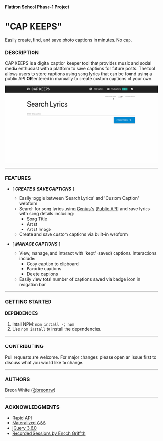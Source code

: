 
#### Flatiron School Phase-1 Project

# "CAP KEEPS"

Easily create, find, and save photo captions in minutes. No cap.


### __DESCRIPTION__


CAP KEEPS is a digital caption keeper tool that provides music and social media enthusiast with a platform to save captions for future posts. The tool allows users to store captions using song lyrics that can be found using a public API __OR__ entered in manually to create custom captions of your own.

![Alt text](images/capkeeps.gif)

---
### __FEATURES__


* [ *__CREATE & SAVE CAPTIONS__* ]
    * Easily toggle between 'Search Lyrics' and 'Custom Caption' webform
    * Search for song lyrics using [Genius's](https://genius.com/) [[Public API](https://docs.genius.com/)] and save lyrics with song details including:
        * Song Title
        * Artist
        * Artist Image 
    * Create and save custom captions via built-in webform

* [ *__MANAGE CAPTIONS__* ]
    * View, manage, and interact with 'kept' (saved) captions. Interactions include:
        * Copy caption to clipboard
        * Favorite captions
        * Delete captions
    * Easily view total number of captions saved via badge icon in nvigation bar

---
### __GETTING STARTED__


#### DEPENDENCIES
1. Intall NPM: ```npm install -g npm```
2. Use ```npm install``` to install the dependencies.

---
### __CONTRIBUTING__
Pull requests are welcome. For major changes, please open an issue first to discuss what you would like to change.

---
### __AUTHORS__

Breon White
([@breonxw](https://twitter.com/breonxw))

---
### __ACKNOWLEDGMENTS__

* [Rapid API](https://rapidapi.com/)
* [Materalized CSS](https://materializecss.com/about.html)
* [jQuery 3.6.0](https://jquery.com/download/)
* [Recorded Sessions by Enoch Griffith](https://www.youtube.com/watch?v=SZgNH7Xf49U)